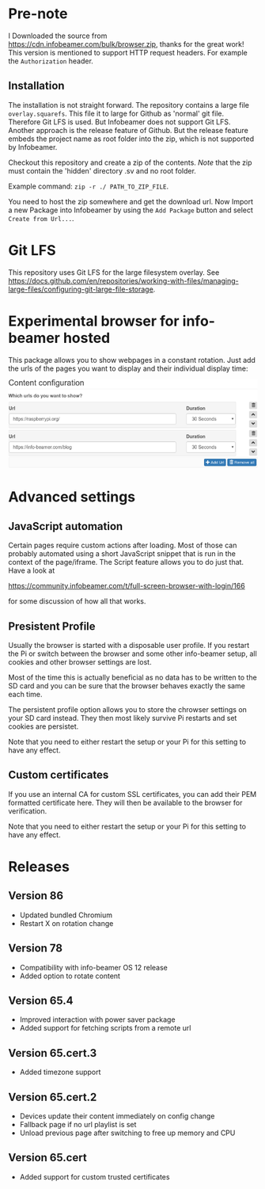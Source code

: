 # Pre-note

I Downloaded the source from https://cdn.infobeamer.com/bulk/browser.zip, 
thanks for the great work!
This version is mentioned to support HTTP request headers. For example 
the `Authorization` header.

## Installation

The installation is not straight forward. The repository contains a large file `overlay.squarefs`. This file it to large for Github as 'normal' git file. Therefore Git LFS is used. But Infobeamer does not support Git LFS.
Another approach is the release feature of Github. But the release feature embeds the project name as root folder into the zip, which is not supported by Infobeamer.

Checkout this repository and create a zip of the contents.
*Note* that the zip must contain the 
'hidden' directory .sv and no root folder.

Example command: ``zip -r ./ PATH_TO_ZIP_FILE``.

You need to host the zip somewhere and get the download url.
Now Import a new Package into Infobeamer by using the `Add Package` button and select `Create from Url...`.

# Git LFS

This repository uses Git LFS for the large filesystem overlay. See https://docs.github.com/en/repositories/working-with-files/managing-large-files/configuring-git-large-file-storage.

# Experimental browser for info-beamer hosted

This package allows you to show webpages in a constant rotation.
Just add the urls of the pages you want to display and their individual
display time:

![url list](doc-url-list.png)

# Advanced settings

## JavaScript automation

Certain pages require custom actions after loading. Most of those can
probably automated using a short JavaScript snippet that is run in the
context of the page/iframe. The Script feature allows you to do just
that. Have a look at 

https://community.infobeamer.com/t/full-screen-browser-with-login/166

for some discussion of how all that works.

## Presistent Profile

Usually the browser is started with a disposable user profile. If
you restart the Pi or switch between the browser and some other
info-beamer setup, all cookies and other browser settings are lost.

Most of the time this is actually  beneficial as no data has to be
written to the SD card and you can be sure that the browser behaves
exactly the same each time.

The persistent profile option allows you to store the chrowser
settings on your SD card instead. They then most likely survive
Pi restarts and set cookies are persistet. 

Note that you need to either restart the setup or your Pi for this
setting to have any effect.

## Custom certificates

If you use an internal CA for custom SSL certificates, you can
add their PEM formatted certificate here. They will then be
available to the browser for verification.

Note that you need to either restart the setup or your Pi for this
setting to have any effect.

# Releases

## Version 86

 * Updated bundled Chromium
 * Restart X on rotation change

## Version 78

 * Compatibility with info-beamer OS 12 release
 * Added option to rotate content

## Version 65.4 

 * Improved interaction with power saver package
 * Added support for fetching scripts from a remote url

## Version 65.cert.3

 * Added timezone support

## Version 65.cert.2

 * Devices update their content immediately on config change
 * Fallback page if no url playlist is set
 * Unload previous page after switching to free up memory and CPU

## Version 65.cert

 * Added support for custom trusted certificates
